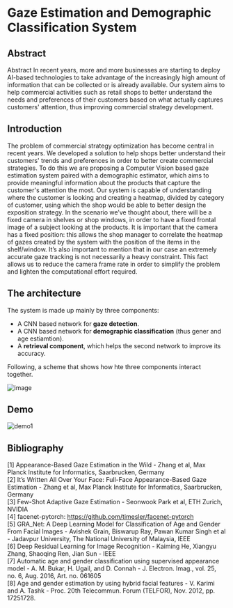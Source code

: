 # Gaze Estimation and Demographic Classification System

## Abstract
Abstract
In recent years, more and more businesses are starting to deploy AI-based technologies to take advantage of the increasingly high amount of information that can be collected or is already available. Our system aims to help commercial activities such as retail shops to better understand the needs and preferences of their customers based on what actually captures customers' attention, thus improving commercial strategy development.

## Introduction
The problem of commercial strategy optimization has become central in recent years. We developed a solution to help shops better understand their customers' trends and preferences in order to better create commercial strategies. To do this we are proposing a Computer Vision based gaze estimation system paired with a demographic estimator, which aims to provide meaningful information about the products that capture the customer's attention the most. Our system is capable of understanding where the customer is looking and creating a heatmap, divided by category of customer, using which the shop would be able to better design the exposition strategy.
In the scenario we’ve thought about, there will be a fixed camera in shelves or shop windows, in order to have a fixed frontal image of a subject looking at the products. It is important that the camera has a fixed position: this allows the shop manager to correlate the heatmap of gazes created by the system with the position of the items in the shelf/window.
It’s also important to mention that in our case an extremely accurate gaze tracking is not necessarily a heavy constraint. This fact allows us to reduce the camera frame rate in order to simplify the problem and lighten the computational effort required.

## The architecture
The system is made up mainly by three components:
- A CNN based network for **gaze detection**.
- A CNN based network for **demographic classification** (thus gener and age estiamtion).
- A **retrieval component**, which helps the second network to improve its accuracy.

Following, a scheme that shows how hte three components interact together.

![image](https://github.com/AGMLProjects/GazeDetector/assets/37586010/ea9414b3-c1d6-484d-8a59-7bafd13c65cd)

## Demo

![demo1](https://github.com/AGMLProjects/GazeDetector/assets/37586010/4a2a818f-1b65-4d9b-a67a-f72025438c69)

## Bibliography

[1] Appearance-Based Gaze Estimation in the Wild - Zhang et al, Max Planck Institute for Informatics, Saarbrucken, Germany <br>
[2] It’s Written All Over Your Face: Full-Face Appearance-Based Gaze Estimation - Zhang et al, Max Planck Institute for Informatics, Saarbrucken, Germany <br>
[3] Few-Shot Adaptive Gaze Estimation - Seonwook Park et al, ETH Zurich, NVIDIA <br>
[4] facenet-pytorch: https://github.com/timesler/facenet-pytorch <br>
[5] GRA_Net: A Deep Learning Model for Classification of Age and Gender From Facial Images - Avishek Grain, Biswarup Ray, Pawan Kumar Singh et al - Jadavpur University, The National University of Malaysia, IEEE <br>
[6] Deep Residual Learning for Image Recognition - Kaiming He, Xiangyu Zhang, Shaoqing Ren, Jian Sun - IEEE <br>
[7] Automatic age and gender classification using supervised appearance model - A. M. Bukar, H. Ugail, and D. Connah - J. Electron. Imag., vol. 25, no. 6, Aug. 2016, Art. no. 061605 <br>
[8] Age and gender estimation by using hybrid facial features - V. Karimi and A. Tashk - Proc. 20th Telecommun. Forum (TELFOR), Nov. 2012, pp. 17251728. <br>
